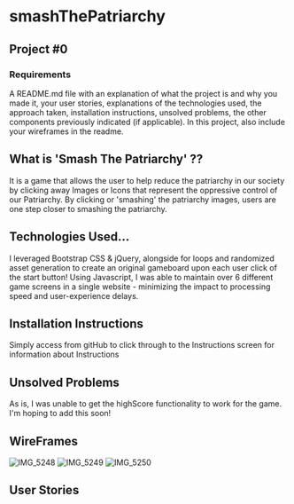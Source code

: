 # smashThePatriarchy
## Project #0 

### Requirements
A README.md file with an explanation of what the project is and why you made it, your user stories, explanations of the technologies used, the approach taken, installation instructions, unsolved problems, the other components previously indicated (if applicable). In this project, also include your wireframes in the readme.

## What is 'Smash The Patriarchy' ??
  It is a game that allows the user to help reduce the patriarchy in our society by clicking away Images or Icons that represent the oppressive control of our Patriarchy. By clicking or 'smashing' the patriarchy images, users are one step closer to smashing the patriarchy. 
  
## Technologies Used... 
I leveraged Bootstrap CSS & jQuery, alongside for loops and randomized asset generation to create an original gameboard upon each user click of the start button! Using Javascript, I was able to maintain over 6 different game screens in a single website - minimizing the impact to processing speed and user-experience delays. 

## Installation Instructions
Simply access from gitHub to click through to the Instructions screen for information about Instructions

## Unsolved Problems
As is, I was unable to get the highScore functionality to work for the game. I'm hoping to add this soon! 

## WireFrames
![IMG_5248](https://user-images.githubusercontent.com/50630051/60798976-16cf6d80-a127-11e9-98ca-904e60890351.jpg)
![IMG_5249](https://user-images.githubusercontent.com/50630051/60798974-16cf6d80-a127-11e9-8959-88c4f07b1548.jpg)
![IMG_5250](https://user-images.githubusercontent.com/50630051/60798975-16cf6d80-a127-11e9-96ca-59beaa770275.jpg)

## User Stories
